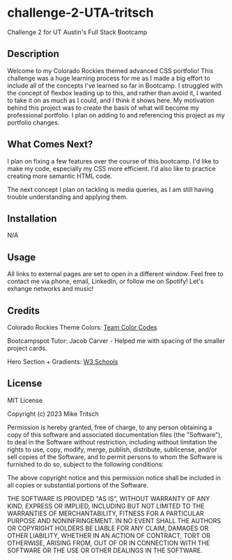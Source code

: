 # challenge-2-UTA-tritsch
Challenge 2 for UT Austin's Full Stack Bootcamp

## Description

Welcome to my Colorado Rockies themed advanced CSS portfolio! This challenge was a huge learning process for me as I made a big effort to include all of the concepts I've learned so far in Bootcamp. I struggled with the concept of flexbox leading up to this, and rather than avoid it, I wanted to take it on as much as I could, and I think it shows here. My motivation behind this project was to create the basis of what will become my professional portfolio. I plan on adding to and referencing this project as my portfolio changes.


## What Comes Next?

I plan on fixing a few features over the course of this bootcamp. I'd like to make my code, especially my CSS more efficient. I'd also like to practice creating more semantic HTML code.

The next concept I plan on tackling is media queries, as I am still having trouble understanding and applying them.

## Installation

N/A


## Usage

All links to external pages are set to open in a different window.
Feel free to contact me via phone, email, LinkedIn, or follow me on Spotify! Let's exhange networks and music!

## Credits

Colorado Rockies Theme Colors: [Team Color Codes](https://teamcolorcodes.com/colorado-rockies-color-codes/)

Bootcampspot Tutor: Jacob Carver - Helped me with spacing of the smaller project cards.

Hero Section + Gradients: [W3 Schools](https://www.w3schools.com/howto/howto_css_hero_image.asp)


## License

MIT License

Copyright (c) 2023 Mike Tritsch

Permission is hereby granted, free of charge, to any person obtaining a copy
of this software and associated documentation files (the "Software"), to deal
in the Software without restriction, including without limitation the rights
to use, copy, modify, merge, publish, distribute, sublicense, and/or sell
copies of the Software, and to permit persons to whom the Software is
furnished to do so, subject to the following conditions:

The above copyright notice and this permission notice shall be included in all
copies or substantial portions of the Software.

THE SOFTWARE IS PROVIDED "AS IS", WITHOUT WARRANTY OF ANY KIND, EXPRESS OR
IMPLIED, INCLUDING BUT NOT LIMITED TO THE WARRANTIES OF MERCHANTABILITY,
FITNESS FOR A PARTICULAR PURPOSE AND NONINFRINGEMENT. IN NO EVENT SHALL THE
AUTHORS OR COPYRIGHT HOLDERS BE LIABLE FOR ANY CLAIM, DAMAGES OR OTHER
LIABILITY, WHETHER IN AN ACTION OF CONTRACT, TORT OR OTHERWISE, ARISING FROM,
OUT OF OR IN CONNECTION WITH THE SOFTWARE OR THE USE OR OTHER DEALINGS IN THE
SOFTWARE.
